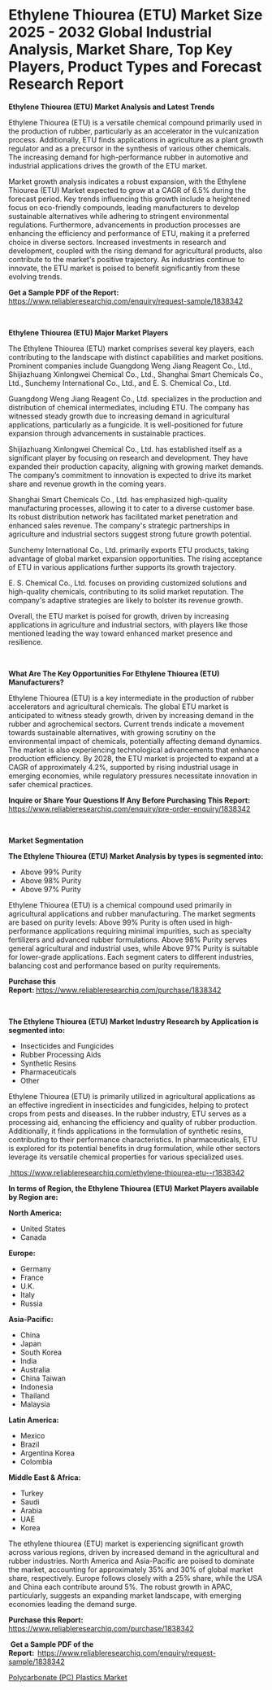 <p><h1>Ethylene Thiourea (ETU) Market Size 2025 - 2032 Global Industrial Analysis, Market Share, Top Key Players, Product Types and Forecast Research Report</h1></p><p><strong>Ethylene Thiourea (ETU) Market Analysis and Latest Trends</strong></p>
<p><p>Ethylene Thiourea (ETU) is a versatile chemical compound primarily used in the production of rubber, particularly as an accelerator in the vulcanization process. Additionally, ETU finds applications in agriculture as a plant growth regulator and as a precursor in the synthesis of various other chemicals. The increasing demand for high-performance rubber in automotive and industrial applications drives the growth of the ETU market.</p><p>Market growth analysis indicates a robust expansion, with the Ethylene Thiourea (ETU) Market expected to grow at a CAGR of 6.5% during the forecast period. Key trends influencing this growth include a heightened focus on eco-friendly compounds, leading manufacturers to develop sustainable alternatives while adhering to stringent environmental regulations. Furthermore, advancements in production processes are enhancing the efficiency and performance of ETU, making it a preferred choice in diverse sectors. Increased investments in research and development, coupled with the rising demand for agricultural products, also contribute to the market's positive trajectory. As industries continue to innovate, the ETU market is poised to benefit significantly from these evolving trends.</p></p>
<p><strong>Get a Sample PDF of the Report:&nbsp;</strong> <a href="https://www.reliableresearchiq.com/enquiry/request-sample/1838342?utm_campaign=2469&utm_medium=2&utm_source=Github&utm_content=ia&utm_term=03042025&utm_id=ethylene-thiourea-etu">https://www.reliableresearchiq.com/enquiry/request-sample/1838342</a></p>
<p>&nbsp;</p>
<p><strong>Ethylene Thiourea (ETU) Major Market Players</strong></p>
<p><p>The Ethylene Thiourea (ETU) market comprises several key players, each contributing to the landscape with distinct capabilities and market positions. Prominent companies include Guangdong Weng Jiang Reagent Co., Ltd., Shijiazhuang Xinlongwei Chemical Co., Ltd., Shanghai Smart Chemicals Co., Ltd., Sunchemy International Co., Ltd., and E. S. Chemical Co., Ltd.</p><p>Guangdong Weng Jiang Reagent Co., Ltd. specializes in the production and distribution of chemical intermediates, including ETU. The company has witnessed steady growth due to increasing demand in agricultural applications, particularly as a fungicide. It is well-positioned for future expansion through advancements in sustainable practices.</p><p>Shijiazhuang Xinlongwei Chemical Co., Ltd. has established itself as a significant player by focusing on research and development. They have expanded their production capacity, aligning with growing market demands. The company’s commitment to innovation is expected to drive its market share and revenue growth in the coming years.</p><p>Shanghai Smart Chemicals Co., Ltd. has emphasized high-quality manufacturing processes, allowing it to cater to a diverse customer base. Its robust distribution network has facilitated market penetration and enhanced sales revenue. The company's strategic partnerships in agriculture and industrial sectors suggest strong future growth potential.</p><p>Sunchemy International Co., Ltd. primarily exports ETU products, taking advantage of global market expansion opportunities. The rising acceptance of ETU in various applications further supports its growth trajectory.</p><p>E. S. Chemical Co., Ltd. focuses on providing customized solutions and high-quality chemicals, contributing to its solid market reputation. The company's adaptive strategies are likely to bolster its revenue growth.</p><p>Overall, the ETU market is poised for growth, driven by increasing applications in agriculture and industrial sectors, with players like those mentioned leading the way toward enhanced market presence and resilience.</p></p>
<p>&nbsp;</p>
<p><strong>What Are The Key Opportunities For Ethylene Thiourea (ETU) Manufacturers?</strong></p>
<p><p>Ethylene Thiourea (ETU) is a key intermediate in the production of rubber accelerators and agricultural chemicals. The global ETU market is anticipated to witness steady growth, driven by increasing demand in the rubber and agrochemical sectors. Current trends indicate a movement towards sustainable alternatives, with growing scrutiny on the environmental impact of chemicals, potentially affecting demand dynamics. The market is also experiencing technological advancements that enhance production efficiency. By 2028, the ETU market is projected to expand at a CAGR of approximately 4.2%, supported by rising industrial usage in emerging economies, while regulatory pressures necessitate innovation in safer chemical practices.</p></p>
<p><strong>Inquire or Share Your Questions If Any Before Purchasing This Report:</strong> <a href="https://www.reliableresearchiq.com/enquiry/pre-order-enquiry/1838342?utm_campaign=2469&utm_medium=2&utm_source=Github&utm_content=ia&utm_term=03042025&utm_id=ethylene-thiourea-etu">https://www.reliableresearchiq.com/enquiry/pre-order-enquiry/1838342</a></p>
<p>&nbsp;</p>
<p><strong>Market Segmentation</strong></p>
<p><strong>The Ethylene Thiourea (ETU) Market Analysis by types is segmented into:</strong></p>
<p><ul><li>Above 99% Purity</li><li>Above 98% Purity</li><li>Above 97% Purity</li></ul></p>
<p><p>Ethylene Thiourea (ETU) is a chemical compound used primarily in agricultural applications and rubber manufacturing. The market segments are based on purity levels: Above 99% Purity is often used in high-performance applications requiring minimal impurities, such as specialty fertilizers and advanced rubber formulations. Above 98% Purity serves general agricultural and industrial uses, while Above 97% Purity is suitable for lower-grade applications. Each segment caters to different industries, balancing cost and performance based on purity requirements.</p></p>
<p><strong>Purchase this Report:&nbsp;</strong><a href="https://www.reliableresearchiq.com/purchase/1838342?utm_campaign=2469&utm_medium=2&utm_source=Github&utm_content=ia&utm_term=03042025&utm_id=ethylene-thiourea-etu">https://www.reliableresearchiq.com/purchase/1838342</a></p>
<p>&nbsp;</p>
<p><strong>The Ethylene Thiourea (ETU) Market Industry Research by Application is segmented into:</strong></p>
<p><ul><li>Insecticides and Fungicides</li><li>Rubber Processing Aids</li><li>Synthetic Resins</li><li>Pharmaceuticals</li><li>Other</li></ul></p>
<p><p>Ethylene Thiourea (ETU) is primarily utilized in agricultural applications as an effective ingredient in insecticides and fungicides, helping to protect crops from pests and diseases. In the rubber industry, ETU serves as a processing aid, enhancing the efficiency and quality of rubber production. Additionally, it finds applications in the formulation of synthetic resins, contributing to their performance characteristics. In pharmaceuticals, ETU is explored for its potential benefits in drug formulation, while other sectors leverage its versatile chemical properties for various specialized uses.</p></p>
<p><a href="https://www.reliableresearchiq.com/ethylene-thiourea-etu--r1838342?utm_campaign=2469&utm_medium=2&utm_source=Github&utm_content=ia&utm_term=03042025&utm_id=ethylene-thiourea-etu">&nbsp;https://www.reliableresearchiq.com/ethylene-thiourea-etu--r1838342</a></p>
<p><strong>In terms of Region, the Ethylene Thiourea (ETU) Market Players available by Region are:</strong></p>
<p>
    <p> <strong> North America: </strong>
        <ul>
            <li>United States</li>
            <li>Canada</li>
        </ul>
        </p> 
    <p> <strong> Europe: </strong>
        <ul>
            <li>Germany</li>
            <li>France</li>
            <li>U.K.</li>
            <li>Italy</li>
            <li>Russia</li>
        </ul>
        </p> 
    <p> <strong> Asia-Pacific: </strong>
        <ul>
            <li>China</li>
            <li>Japan</li>
            <li>South Korea</li>
            <li>India</li>
            <li>Australia</li>
            <li>China Taiwan</li>
            <li>Indonesia</li>
            <li>Thailand</li>
            <li>Malaysia</li>
        </ul>
        </p> 
    <p> <strong> Latin America: </strong>
        <ul>
            <li>Mexico</li>
            <li>Brazil</li>
            <li>Argentina Korea</li>
            <li>Colombia</li>
        </ul>
        </p> 
    <p> <strong> Middle East & Africa: </strong>
        <ul>
            <li>Turkey</li>
            <li>Saudi</li>
            <li>Arabia</li>
            <li>UAE</li>
            <li>Korea</li>
        </ul>
    </p>
    </p>
<p><p>The ethylene thiourea (ETU) market is experiencing significant growth across various regions, driven by increased demand in the agricultural and rubber industries. North America and Asia-Pacific are poised to dominate the market, accounting for approximately 35% and 30% of global market share, respectively. Europe follows closely with a 25% share, while the USA and China each contribute around 5%. The robust growth in APAC, particularly, suggests an expanding market landscape, with emerging economies leading the demand surge.</p></p>
<p><strong>Purchase this Report: </strong><a href="https://www.reliableresearchiq.com/purchase/1838342?utm_campaign=2469&utm_medium=2&utm_source=Github&utm_content=ia&utm_term=03042025&utm_id=ethylene-thiourea-etu">https://www.reliableresearchiq.com/purchase/1838342</a></p>
<p>&nbsp;<strong>Get a Sample PDF of the Report:&nbsp;&nbsp;</strong><a href="https://www.reliableresearchiq.com/enquiry/request-sample/1838342?utm_campaign=2469&utm_medium=2&utm_source=Github&utm_content=ia&utm_term=03042025&utm_id=ethylene-thiourea-etu">https://www.reliableresearchiq.com/enquiry/request-sample/1838342</a></p>
<p><strong></strong></p>
<p><p><a href="https://github.com/triattwood9919/Market-Research-Report-List-1/blob/main/polycarbonate-pc-plastics-market.md?utm_campaign=2469&utm_medium=2&utm_source=Github&utm_content=ia&utm_term=03042025&utm_id=ethylene-thiourea-etu">Polycarbonate (PC) Plastics Market</a></p></p>